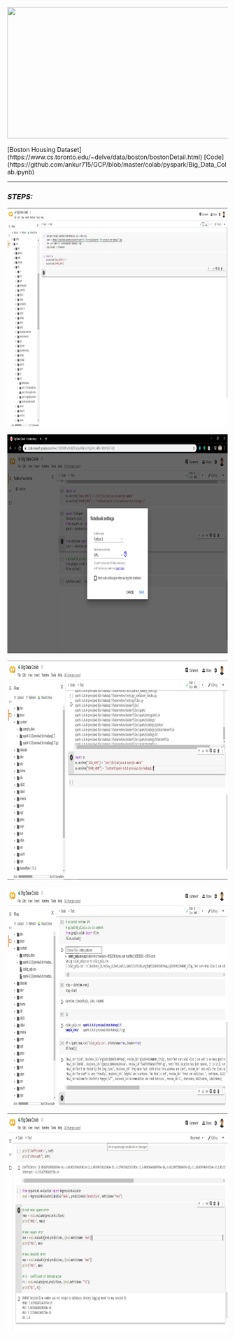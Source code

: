 <p align="center">
  <img width="600" height="300" src="https://miro.medium.com/max/655/1*vmiz8BGm1Xp6QnUSQBVVRg.png">
</p>  
[Boston Housing Dataset](https://www.cs.toronto.edu/~delve/data/boston/bostonDetail.html)  
[Code](https://github.com/ankur715/GCP/blob/master/colab/pyspark/Big_Data_Colab.ipynb)

---

### _STEPS:_  
<p align="left">
  <img width="1000" height="500" src="https://github.com/ankur715/GCP/blob/master/colab/pyspark/colab%20install.JPG">
</p>

<p align="left">
  <img width="1000" height="500" src="https://github.com/ankur715/GCP/blob/master/colab/pyspark/runtime.JPG">
</p>

<p align="left">
  <img width="1000" height="500" src="https://github.com/ankur715/GCP/blob/master/colab/pyspark/spark%20content.JPG">
</p>

<p align="left">
  <img width="1000" height="500" src="https://github.com/ankur715/GCP/blob/master/colab/pyspark/read.JPG">
</p>

<p align="left">
  <img width="1000" height="500" src="https://github.com/ankur715/GCP/blob/master/colab/pyspark/metrics.JPG">
</p>
